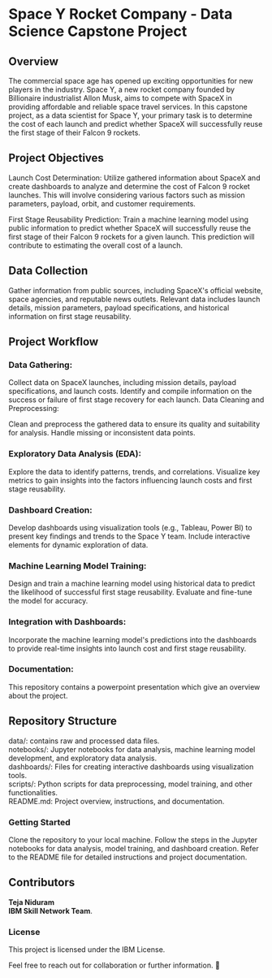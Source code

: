 # Space Y Rocket Company - Data Science Capstone Project
## Overview
The commercial space age has opened up exciting opportunities for new players in the industry. Space Y, a new rocket company founded by Billionaire industrialist Allon Musk, aims to compete with SpaceX in providing affordable and reliable space travel services. In this capstone project, as a data scientist for Space Y, your primary task is to determine the cost of each launch and predict whether SpaceX will successfully reuse the first stage of their Falcon 9 rockets.

## Project Objectives
Launch Cost Determination: Utilize gathered information about SpaceX and create dashboards to analyze and determine the cost of Falcon 9 rocket launches. This will involve considering various factors such as mission parameters, payload, orbit, and customer requirements.

First Stage Reusability Prediction: Train a machine learning model using public information to predict whether SpaceX will successfully reuse the first stage of their Falcon 9 rockets for a given launch. This prediction will contribute to estimating the overall cost of a launch.

## Data Collection
Gather information from public sources, including SpaceX's official website, space agencies, and reputable news outlets. Relevant data includes launch details, mission parameters, payload specifications, and historical information on first stage reusability.

## Project Workflow
### Data Gathering:

Collect data on SpaceX launches, including mission details, payload specifications, and launch costs.
Identify and compile information on the success or failure of first stage recovery for each launch.
Data Cleaning and Preprocessing:

Clean and preprocess the gathered data to ensure its quality and suitability for analysis.
Handle missing or inconsistent data points.
### Exploratory Data Analysis (EDA):

Explore the data to identify patterns, trends, and correlations.
Visualize key metrics to gain insights into the factors influencing launch costs and first stage reusability.
### Dashboard Creation:

Develop dashboards using visualization tools (e.g., Tableau, Power BI) to present key findings and trends to the Space Y team.
Include interactive elements for dynamic exploration of data.
### Machine Learning Model Training:

Design and train a machine learning model using historical data to predict the likelihood of successful first stage reusability.
Evaluate and fine-tune the model for accuracy.
### Integration with Dashboards:

Incorporate the machine learning model's predictions into the dashboards to provide real-time insights into launch cost and first stage reusability.
### Documentation:

This repository contains a powerpoint presentation which give an overview about the project.
## Repository Structure
data/: contains raw and processed data files.<br />
notebooks/: Jupyter notebooks for data analysis, machine learning model development, and exploratory data analysis.<br />
dashboards/: Files for creating interactive dashboards using visualization tools.<br />
scripts/: Python scripts for data preprocessing, model training, and other functionalities.<br />
README.md: Project overview, instructions, and documentation.<br />
### Getting Started
Clone the repository to your local machine.
Follow the steps in the Jupyter notebooks for data analysis, model training, and dashboard creation.
Refer to the README file for detailed instructions and project documentation.
## Contributors
__Teja Niduram__ <br />
__IBM Skill Network Team__.
### License
This project is licensed under the IBM License.

Feel free to reach out for collaboration or further information. 🚀





